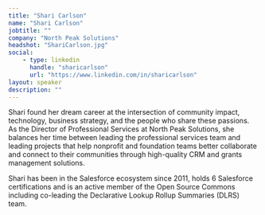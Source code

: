 ```yaml
---
title: "Shari Carlson"
name: "Shari Carlson"
jobtitle: ""
company: "North Peak Solutions"
headshot: "ShariCarlson.jpg"
social:
    - type: linkedin
      handle: "sharicarlson"
      url: "https://www.linkedin.com/in/sharicarlson"
layout: speaker
description: ""
---
```


Shari found her dream career at the intersection of community impact, technology, business strategy, and the people who share these passions. As the Director of Professional Services at North Peak Solutions, she balances her time between leading the professional services team and leading projects that help nonprofit and foundation teams better collaborate and connect to their communities through high-quality CRM and grants management solutions.

Shari has been in the Salesforce ecosystem since 2011, holds 6 Salesforce certifications and is an active member of the Open Source Commons including co-leading the Declarative Lookup Rollup Summaries (DLRS) team.